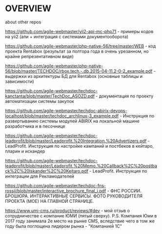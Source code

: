 # OVERVIEW
about other repos

https://github.com/agile-webmaster/yii2-api-mc-php71 - примеры кодов на yii2 (апи + интеграция с системами документооборота)

https://github.com/agile-webmaster/php-native-56/tree/master/WEB - код проекта Rentabox (результат за полтора года в очень урезанном, но крайне репрезентативном виде)

https://github.com/agile-webmaster/php-native-56/blob/master/TECHDOC/rbox.tech.-.db.2015-04-11.2-0-2_example.pdf - выдержки из архитектуры БД для Rentabox (основные таблицы и зависимости)

https://github.com/agile-webmaster/techdoc-kanctanta/blob/master/TechDoc_ASOZD.pdf - документация по проекту автоматизации системы закупок

https://github.com/agile-webmaster/techdoc-abirix-devops-localhost/blob/master/techdoc_archlinux-3_example.pdf - Инструкция по развертыванию системы модулей ABIRIX на локальной машине разработчика и в песочнице

https://github.com/agile-webmaster/techdoc-leadprofit/blob/master/Leadprofit.%20Integration.%20Advertizers.pdf - LeadProfit. Инструкция по настройке кампаний и постбеков в кейтаро, пларин и искандер

https://github.com/agile-webmaster/techdoc-leadprofit/blob/master/Leadprofit.%20Memo.%20Callback%2C%20postback%2C%20Iskander%2C%20Keitaro.pdf - LeadProfit. Инструкция по интеграции для Рекламодателей

https://github.com/agile-webmaster/techdoc-fns-rossii/blob/master/interactive_brochure_final_i.pdf - ФНС РОССИИ. БРОШЮРА. ИНТЕРАКТИВНЫЕ СЕРВИСЫ. ФОТО РУКОВОДИТЕЛЯ ПРОЕКТА (МОЕ) НА ГЛАВНОЙ СТРАНИЦЕ.

https://www.umi-cms.ru/product/reviews/#dev - мой отзыв о сотрудничестве с компание ЮМИ (пятый сверху). P.S. Компания Юми в 2017 году занимала 2е место на рынке CMS, вследствие чего в том же году была поглощена лидером рынка - "Компанией 1С"

